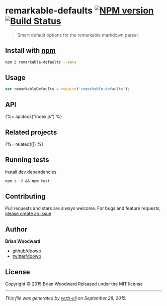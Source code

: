 # remarkable-defaults [![NPM version](https://badge.fury.io/js/remarkable-defaults.svg)](http://badge.fury.io/js/remarkable-defaults)  [![Build Status](https://travis-ci.org/doowb/remarkable-defaults.svg)](https://travis-ci.org/doowb/remarkable-defaults) 

> Smart default options for the remarkable markdown parser.

## Install with [npm](npmjs.org)

```bash
npm i remarkable-defaults --save
```

## Usage

```js
var remarkableDefaults = require('remarkable-defaults');
```

## API
<!-- add a path or glob pattern for files with code comments to use for docs  -->
{%= apidocs("index.js") %}

## Related projects
<!-- add an array of related projects, then un-escape the helper -->
{%= related([]) %}  

## Running tests
Install dev dependencies.

```bash
npm i -d && npm test
```


## Contributing
Pull requests and stars are always welcome. For bugs and feature requests, [please create an issue](https://github.com/doowb/remarkable-defaults/issues)


## Author

**Brian Woodward**
 
+ [github/doowb](https://github.com/doowb)
+ [twitter/doowb](http://twitter.com/doowb) 

## License
Copyright © 2015 Brian Woodward
Released under the MIT license

***

_This file was generated by [verb-cli](https://github.com/assemble/verb-cli) on September 28, 2015._
